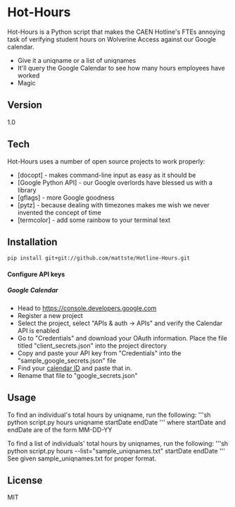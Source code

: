 Hot-Hours
=========

Hot-Hours is a Python script that makes the CAEN Hotline's FTEs annoying task of verifying student hours on Wolverine Access against our Google calendar.

  - Give it a uniqname or a list of uniqnames
  - It'll query the Google Calendar to see how many hours employees have worked
  - Magic


Version
----

1.0

Tech
-----------

Hot-Hours uses a number of open source projects to work properly:

* [docopt] - makes command-line input as easy as it should be
* [Google Python API] - our Google overlords have blessed us with a library
* [gflags] - more Google goodness
* [pytz] - because dealing with timezones makes me wish we never invented the concept of time
* [termcolor] - add some rainbow to your terminal text

Installation
--------------

```sh
pip install git+git://github.com/mattste/Hotline-Hours.git
```

#### Configure API keys

##### Google Calendar
* Head to https://console.developers.google.com
* Register a new project
* Select the project, select "APIs & auth -> APIs" and verify the Calendar API is enabled
* Go to "Credentials" and download your OAuth information. Place the file titled "client_secrets.json" into the project directory
* Copy and paste your API key from "Credentials" into the "sample_google_secrets.json" file
* Find your [calendar ID] and paste that in.
* Rename that file to "google_secrets.json"

Usage
--------------

To find an individual's total hours by uniqname, run the following:
'''sh
python script.py hours uniqname startDate endDate
'''
where startDate and endDate are of the form MM-DD-YY

To find a list of individuals' total hours by uniqnames, run the following:
'''sh
python script.py hours --list="sample_uniqnames.txt" startDate endDate
'''
See given sample_uniqnames.txt for proper format.

License
----

MIT

[calendar ID]:http://googleappstroubleshootinghelp.blogspot.com/2012/09/how-to-find-calendar-id-of-google.html